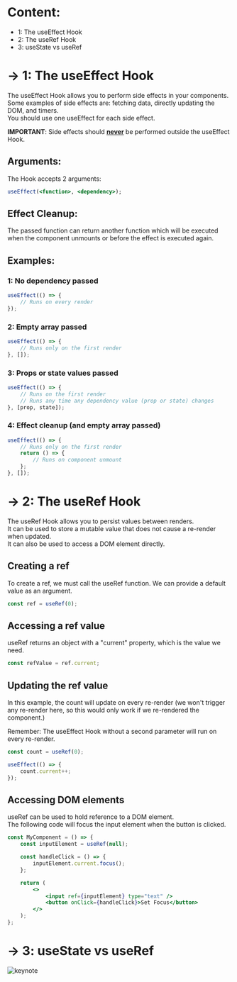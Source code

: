 # Content:

- 1: The useEffect Hook
- 2: The useRef Hook
- 3: useState vs useRef

# -> 1: The useEffect Hook

The useEffect Hook allows you to perform side effects in your components.<br>
Some examples of side effects are: fetching data, directly updating the DOM, and timers.<br>
You should use one useEffect for each side effect.

**IMPORTANT**: Side effects should **<u>never</u>** be performed outside the useEffect Hook.

## Arguments:

The Hook accepts 2 arguments: <br>

```jsx
useEffect(<function>, <dependency>);
```

## Effect Cleanup:

The passed function can return another function which will be executed when the
component unmounts or before the effect is executed again.

## Examples:

### 1: No dependency passed

```jsx
useEffect(() => {
	// Runs on every render
});
```

### 2: Empty array passed

```jsx
useEffect(() => {
	// Runs only on the first render
}, []);
```

### 3: Props or state values passed

```jsx
useEffect(() => {
	// Runs on the first render
	// Runs any time any dependency value (prop or state) changes
}, [prop, state]);
```

### 4: Effect cleanup (and empty array passed)

```jsx
useEffect(() => {
	// Runs only on the first render
	return () => {
		// Runs on component unmount
	};
}, []);
```

# -> 2: The useRef Hook

The useRef Hook allows you to persist values between renders.<br>
It can be used to store a mutable value that does not cause a re-render when updated.<br>
It can also be used to access a DOM element directly.

## Creating a ref

To create a ref, we must call the useRef function.
We can provide a default value as an argument.

```jsx
const ref = useRef(0);
```

## Accessing a ref value

useRef returns an object with a "current" property, which is the value we need.

```jsx
const refValue = ref.current;
```

## Updating the ref value

In this example, the count will update on every re-render (we won't
trigger any re-render here, so this would only work if we re-rendered the component.)<br>

Remember: The useEffect Hook without a second parameter will run on every re-render.

```jsx
const count = useRef(0);

useEffect(() => {
	count.current++;
});
```

## Accessing DOM elements

useRef can be used to hold reference to a DOM element.<br>
The following code will focus the input element when the button is clicked.

```jsx
const MyComponent = () => {
	const inputElement = useRef(null);

	const handleClick = () => {
		inputElement.current.focus();
	};

	return (
		<>
			<input ref={inputElement} type="text" />
			<button onClick={handleClick}>Set Focus</button>
		</>
	);
};
```

# -> 3: useState vs useRef

![keynote](https://github.com/zSkillCode/react-handbook/assets/68539499/4fdd2296-c43c-4a5d-9f1e-2ddf8b28ca22)
